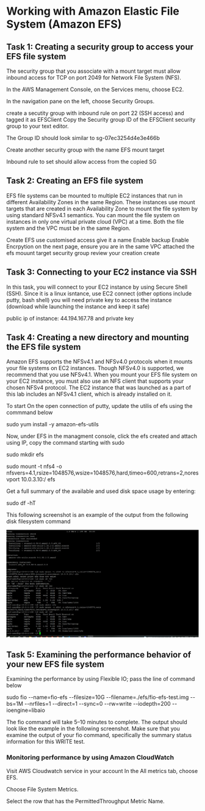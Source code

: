  # Working with Amazon Elastic File System (Amazon EFS)

## Task 1: Creating a security group to access your EFS file system

The security group that you associate with a mount target must allow inbound access for TCP on port 2049 for Network File System (NFS). <!-- This is the security group that to be created, configure, and attach to  EFS mount targets. -->


In the AWS Management Console, on the Services menu, choose EC2.

In the navigation pane on the left, choose Security Groups.

create a secutity group with inbound rule on port 22 (SSH access) and tagged it as EFSClient
Copy the Security group ID of the EFSClient security group to your text editor.

The Group ID should look similar to sg-07ec3254d4e3e466b

Create another security group with the name EFS mount target

Inbound rule to set should allow access from the copied SG


## Task 2: Creating an EFS file system

EFS file systems can be mounted to multiple EC2 instances that run in different Availability Zones in the same Region. These instances use mount targets that are created in each Availability Zone to mount the file system by using standard NFSv4.1 semantics. You can mount the file system on instances in only one virtual private cloud (VPC) at a time. Both the file system and the VPC must be in the same Region.



Create EFS
use customised access
give it a name
Enable backup
Enable Encrpytion
on the next page, 
ensure you are in the same VPC
attached the efs mouunt target security group
review your creation
create


## Task 3: Connecting to your EC2 instance via SSH

In this task, you will connect to your EC2 instance by using Secure Shell (SSH).
Since it is a linux isntance, use EC2 connect (other options include putty, bash shell)
you will need private key to access the instance (download while launching the instance and keep it safe)

public ip of instance: 44.194.167.78
and private key

## Task 4: Creating a new directory and mounting the EFS file system

Amazon EFS supports the NFSv4.1 and NFSv4.0 protocols when it mounts your file systems on EC2 instances. Though NFSv4.0 is supported, we recommend that you use NFSv4.1. When you mount your EFS file system on your EC2 instance, you must also use an NFS client that supports your chosen NFSv4 protocol. The EC2 instance that was launched as a part of this lab includes an NFSv4.1 client, which is already installed on it.

To start
On the open connection of putty, update the utilis of efs using the commmand below

sudo yum install -y amazon-efs-utils

Now, under EFS in the managment console, click the efs created and attach using IP, copy the command starting with sudo

sudo mkdir efs

sudo mount -t nfs4 -o nfsvers=4.1,rsize=1048576,wsize=1048576,hard,timeo=600,retrans=2,noresvport 10.0.3.10:/ efs

Get a full summary of the available and used disk space usage by entering:

sudo df -hT

This following screenshot is an example of the output from the following disk filesystem command

![efs](/labwork/efs.png)


## Task 5: Examining the performance behavior of your new EFS file system

Examining the performance by using Flexible IO; pass the line of command below
 <!--Flexible IO (fio) is a synthetic I/O benchmarking utility for Linux. It is used to benchmark and test Linux I/O subsystems. During boot, fio was automatically installed on your EC2 instance. -->


sudo fio --name=fio-efs --filesize=10G --filename=./efs/fio-efs-test.img --bs=1M --nrfiles=1 --direct=1 --sync=0 --rw=write --iodepth=200 --ioengine=libaio


The fio command will take 5–10 minutes to complete. The output should look like the example in the following screenshot. Make sure that you examine the output of your fio command, specifically the summary status information for this WRITE test.

### Monitoring performance by using Amazon CloudWatch
Visit AWS Cloudwatch service in your account
In the All metrics tab, choose EFS.

Choose File System Metrics.

Select the row that has the PermittedThroughput Metric Name.

 <!-- You might need to wait 2–3 minutes and refresh the screen several times before all available metrics, including PermittedThroughput, calculate and populate.-->

 <!-- The throughput of Amazon EFS scales as the file system grows. File-based workloads are typically spiky. They drive high levels of throughput for short periods of time, and low levels of throughput the rest of the time. Because of this behavior, Amazon EFS is designed to burst to high throughput levels for periods of time. All file systems, regardless of size, can burst to 100 MiB/s of throughput. For more information about performance characteristics of your EFS file system, see the official Amazon Elastic File System documentation.-->


